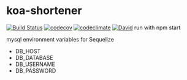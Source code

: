 # koa-shortener

[![Build Status](https://img.shields.io/travis/xMrWhite/koa-shortener.svg)]()
[![codecov](https://img.shields.io/codecov/c/github/xMrWhite/koa-shortener.svg)]()
[![codeclimate](https://img.shields.io/codeclimate/github/xMrWhite/koa-shortener.svg)]()
[![David](https://img.shields.io/david/strongloop/express.svg)]()
run with npm start

mysql environment variables for Sequelize
 - DB_HOST
 - DB_DATABASE
 - DB_USERNAME
 - DB_PASSWORD